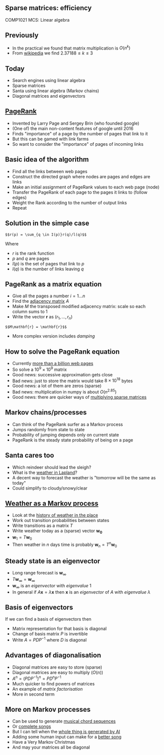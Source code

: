 <!-- .slide: data-background="#6A246D" -->

## Sparse matrices: efficiency

COMP1021 MCS: Linear algebra


## Previously

- In the practical we found that matrix multiplication is $O(n^k)$
-  From [wikipedia](https://en.wikipedia.org/wiki/Matrix_multiplication_algorithm) we find $2.37188 \leq k \leq 3$


<!-- .slide: class="fragmented-lists" -->

## Today

- Search engines using linear algebra
- Sparse matrices
- Santa using linear algebra (Markov chains)
- Diagonal matrices and eigenvectors


<!-- .slide: class="fragmented-lists" -->

## [PageRank](https://en.wikipedia.org/wiki/PageRank)

- Invented by Larry Page and Sergey Brin (who founded google)
- (One of) the main non-content features of google until 2016
- Finds "importance" of a page by the number of pages that link to it
- But this can be gamed with link farms
- So want to consider the "importance" of pages of incoming links


<!-- .slide: class="fragmented-lists" -->

## Basic idea of the algorithm

- Find all the links between web pages
- Construct the directed graph where nodes are pages and edges are links
- Make an initial assignment of PageRank values to each web page (node)
- Transfer the PageRank of each page to the pages it links to (follow edges)
- Weight the Rank according to the number of output links
- Repeat


## Solution in the simple case

`$$r(p) = \sum_{q \in I(p)}r(q)/l(q)$$`

Where 
- $r$ is the rank function
- $p$ and $q$ are pages
- $I(p)$ is the set of pages that link to $p$
- $l(q)$ is the number of links leaving $q$


## PageRank as a matrix equation

- Give all the pages a number $i=1 \ldots n$
- Find the [adjacency matrix](https://en.wikipedia.org/wiki/Adjacency_matrix) $A$
- Make $M$ the transposed modified adjacency matrix: scale so each column sums to 1
- Write the vector $\mathbf{r}$ as $(r_1,\ldots,r_n)$

`$$M\mathbf{r} = \mathbf{r}$$`

- More complex version includes _damping_


<!-- .slide: class="fragmented-lists" -->
## How to solve the PageRank equation

- Currently [more than a billion web pages](https://siteefy.com/how-many-websites-are-there/)
- So solve a $10^9\times10^9$ matrix
- Good news: successive approximation gets close
- Bad news: just to store the matrix would take $8\times10^{18}$ bytes
- Good news: a lot of them are zeros (sparse)
- Bad news: multiplication in numpy is about $O(n^{2.85})$
- Good news: there are quicker ways of [multiplying sparse matrices](https://docs.scipy.org/doc/scipy/reference/sparse.html)


## Markov chains/processes

- Can think of the PageRank surfer as a Markov process
- Jumps randomly from state to state
- Probability of jumping depends only on current state
- PageRank is the steady state probability of being on a page


## Santa cares too

- Which reindeer should lead the sleigh?
- What is the [weather in Lapland](https://www.bbc.co.uk/weather/6296559)?
- A decent way to forecast the weather is "tomorrow will be the same as today"
- Could simplify to cloudy/snowy/clear


## [Weather as a Markov process](https://towardsdatascience.com/predicting-the-weather-with-markov-chains-a34735f0c4df)

- Look at the [history of weather in the place](https://www.timeanddate.com/weather/@830603/historic?month=12&year=2021)
- Work out transition probabilities between states
- Write transitions as a matrix $T$
- Write weather today as a (sparse) vector $\mathbf{w_0}$
- $\mathbf{w}_1 = T \mathbf{w}_0$
- Then weather in $n$ days time is probably $\mathbf{w}_n = T^n \mathbf{w}_0$


<!-- .slide: class="fragmented-lists" -->

## Steady state is an eigenvector

- Long range forecast is $\mathbf{w}_\infty$ 
- $T \mathbf{w}_\infty  = \mathbf{w}_\infty$
- $\mathbf{w}_\infty$ is an _eigenvector_ with _eigenvalue_ 1
- In general if $A\mathbf{x} = \lambda \mathbf{x}$ then $\mathbf{x}$ is an _eigenvector_ of $A$ with _eigenvalue_ $\lambda$


## Basis of eigenvectors

If we can find a basis of eigenvectors then
- Matrix representation for that basis is diagonal
- Change of basis matrix $P$ is invertible
- Write $A = PDP^{-1}$ where $D$ is diagonal


## Advantages of diagonalisation

- Diagonal matrices are easy to store (sparse)
- Diagonal matrices are easy to multiply ($O(n)$)
- $A^n = (PDP^{-1})^n = PD^nP^{-1}$
- Much quicker to find powers of matrices
- An example of _matrix factorisation_
- More in second term


<!-- .slide: class="fragmented-lists" -->
## More on Markov processes

- Can be used to generate [musical chord sequences](https://towardsdatascience.com/markov-chain-for-music-generation-932ea8a88305)
- Or [complete songs](https://yoloprogramming.com/post/2016/12/23/A-Very-Markov-Christmas)
- But I can tell when the [whole thing is generated by AI](https://www.huffpost.com/entry/an-ai-wrote-a-christmas-s_b_13463556)
- Adding some human input can make for a [better song](https://sharecreative.com/news/can-we-use-ai-to-write-a-christmas-song/)
- Have a Very Markov Christmas
- And may your matrices all be diagonal












